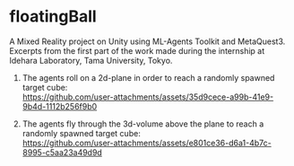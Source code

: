 # floatingBall
  
A Mixed Reality project on Unity using ML-Agents Toolkit and MetaQuest3.  
Excerpts from the first part of the work made during the internship at Idehara Laboratory, Tama University, Tokyo.  

1) The agents roll on a 2d-plane in order to reach a randomly spawned target cube:  
https://github.com/user-attachments/assets/35d9cece-a99b-41e9-9b4d-1112b256f9b0  

2) The agents fly through the 3d-volume above the plane to reach a randomly spawned target cube:  
https://github.com/user-attachments/assets/e801ce36-d6a1-4b7c-8995-c5aa23a49d9d
